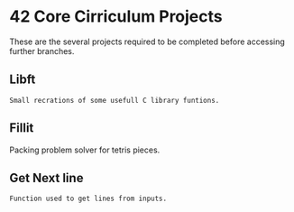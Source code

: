 42 Core Cirriculum Projects
===

  These are the several projects required to be completed before accessing further branches.
  
  Libft
  ---
    Small recrations of some usefull C library funtions.

  Fillit
  ---
  Packing problem solver for tetris pieces.

  Get Next line
  ---
    Function used to get lines from inputs.
